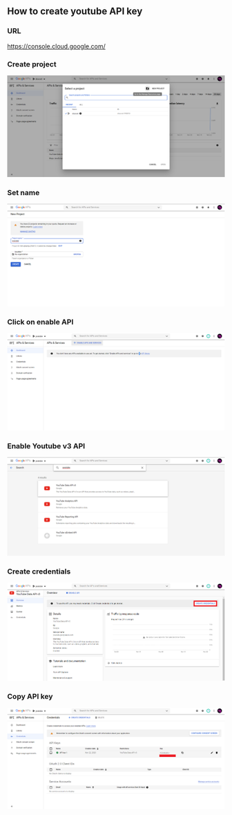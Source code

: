 ## How to create youtube API key

### URL
https://console.cloud.google.com/

### Create project
![](imgs/create.png)

### Set name
![](imgs/name.png)

### Click on enable API
![](imgs/enable.png)

### Enable Youtube v3 API
![](imgs/ytapi.png)

### Create credentials
![](imgs/cred.png)

### Copy API key
![](imgs/copykey.png)

